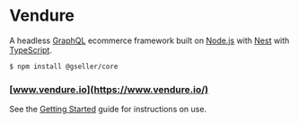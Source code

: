 # Vendure

A headless [GraphQL](https://graphql.org/) ecommerce framework built on [Node.js](https://nodejs.org) with [Nest](https://nestjs.com/) with [TypeScript](http://www.typescriptlang.org/).

```bash
$ npm install @gseller/core
```

### [www.vendure.io](https://www.vendure.io/)

See the [Getting Started](https://www.vendure.io/docs/getting-started/) guide for instructions on use.
